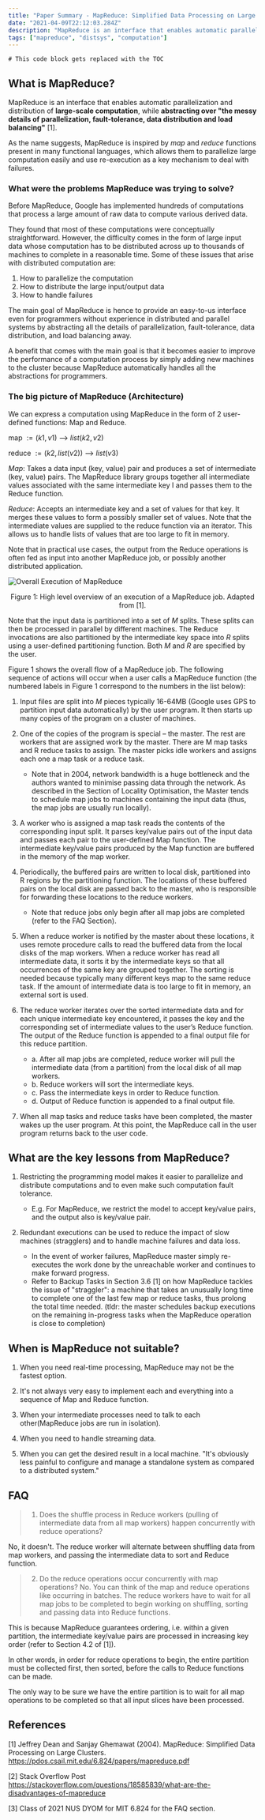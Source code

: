 ```yaml
---
title: "Paper Summary - MapReduce: Simplified Data Processing on Large Clusters (2004)"
date: "2021-04-09T22:12:03.284Z"
description: "MapReduce is an interface that enables automatic parallelization and distribution of large-scale computation, while abstracting over the messy details of parallelization, fault-tolerance, data distribution and load balancing..."
tags: ["mapreduce", "distsys", "computation"]
---
```


```toc
# This code block gets replaced with the TOC
```

## What is MapReduce? 

MapReduce is an interface that enables automatic parallelization and distribution of <strong>large-scale computation</strong>, while <strong>abstracting over "the messy details of parallelization, fault-tolerance, data distribution and load balancing"</strong> [1].

As the name suggests, MapReduce is inspired by <em>map</em> and <em>reduce</em> functions present in many functional languages, which allows them to parallelize large computation easily and use re-execution as a key mechanism to deal with failures.

<!-- > Users specify a map function that processes a
key/value pair to generate a set of intermediate key/value
pairs, and a reduce function that merges all intermediate
values associated with the same intermediate key -->

### What were the problems MapReduce was trying to solve? 

Before MapReduce, Google has implemented hundreds of computations that process a large amount of raw data to compute various derived data. 

They found that most of these computations were conceptually straightforward. However, the difficulty comes in the form of large input data whose computation has to be distributed across up to thousands of machines to complete in a reasonable time. Some of these issues that arise with distributed computation are:

1. How to parallelize the computation
2. How to distribute the large input/output data
3. How to handle failures

The main goal of MapReduce is hence to provide an easy-to-us interface even for programmers without experience in distributed and parallel systems by abstracting all the details of parallelization, fault-tolerance, data distribution, and load balancing away. 

A benefit that comes with the main goal is that it becomes easier to improve the performance of a computation process by simply adding new machines to the cluster because MapReduce automatically handles all the abstractions for programmers. 

### The big picture of MapReduce (Architecture)

We can express a computation using MapReduce in the form of 2 user-defined functions: Map and Reduce. 

map $:= (k1, v1)$ --> $list(k2, v2)$

reduce $:= (k2, list(v2))$ --> $list(v3)$

<em>Map</em>:  Takes a data input (key, value) pair and produces a set of intermediate (key, value) pairs. The MapReduce library groups together all intermediate values associated with the same intermediate key I and passes them to the Reduce function.

<em>Reduce</em>: Accepts an intermediate key and a set of values for that key. It merges these values to form a possibly smaller set of values. Note that the intermediate values are supplied to the reduce function via an iterator. This allows us to handle lists of values that are too large to fit in memory.


Note that in practical use cases, the output from the Reduce operations is often fed as input into another MapReduce job, or possibly another distributed application.  

![Overall Execution of MapReduce](./mapreduce-execution-overview.png)
<p style="text-align: center;">Figure 1: High level overview of an execution of a MapReduce job. Adapted from [1].</p>

Note that the input data is partitioned into a set of $M$ splits. These splits can then be processed in parallel by different machines. The Reduce invocations are also partitioned by the intermediate key space into $R$ splits using a user-defined partitioning function. Both $M$ and $R$ are specified by the user. 

Figure 1 shows the overall flow of a MapReduce job. The following sequence of actions will occur when a user calls a MapReduce function (the numbered labels in Figure 1 correspond to the numbers in the list below): 

1. Input files are split into $M$ pieces typically 16-64MB (Google uses GPS to partition input data automatically) by the user program. It then starts up many copies of the program on a cluster of machines.

2.  One of the copies of the program is special – the master. The rest are workers that are assigned work by the master. There are M map tasks and R reduce tasks to assign. The master picks idle workers and assigns each one a map task or a reduce task.
    - Note that in 2004, network bandwidth is a huge bottleneck and the authors wanted to minimise passing data through the network. As described in the Section of Locality Optimisation, the Master tends to schedule map jobs to machines containing the input data (thus, the map jobs are usually run locally). 

3. A worker who is assigned a map task reads the contents of the corresponding input split. It parses key/value pairs out of the input data and passes each pair to the user-defined Map function. The intermediate key/value pairs produced by the Map function are buffered in the memory of the map worker.


4.  Periodically, the buffered pairs are written to local disk, partitioned into R regions by the partitioning function. The locations of these buffered pairs on the local disk are passed back to the master, who is responsible for forwarding these locations to the reduce workers.
    - Note that reduce jobs only begin after all map jobs are completed (refer to the FAQ Section).

5. When a reduce worker is notified by the master about these locations, it uses remote procedure calls
to read the buffered data from the local disks of the
map workers. When a reduce worker has read all intermediate data, it sorts it by the intermediate keys
so that all occurrences of the same key are grouped
together. The sorting is needed because typically
many different keys map to the same reduce task. If
the amount of intermediate data is too large to fit in
memory, an external sort is used.

6.  The reduce worker iterates over the sorted intermediate data and for each unique intermediate key encountered, it passes the key and the corresponding set of intermediate values to the user’s Reduce function. The output of the Reduce function is appended to a final output file for this reduce partition.
    - a. After all map jobs are completed, reduce worker will pull the intermediate data (from a partition) from the local disk of all map workers.
    - b. Reduce workers will sort the intermediate keys. 
    - c. Pass the intermediate keys in order to Reduce function. 
    - d. Output of Reduce function is appended to a final output file. 

7. When all map tasks and reduce tasks have been completed, the master wakes up the user program. At this point, the MapReduce call in the user program returns back to the user code.

## What are the key lessons from MapReduce? 
1. Restricting the programming model makes it easier to parallelize and distribute computations and to even make such computation fault tolerance. 

    - E.g. For MapReduce, we restrict the model to accept key/value pairs, and the output also is key/value pair. 

2. Redundant executions can be used to reduce the impact of slow machines (stragglers) and to handle machine failures and data loss. 
    - In the event of worker failures, MapReduce master simply re-executes the work done by the unreachable worker and continues to make forward progress. 
    - Refer to Backup Tasks in Section 3.6 [1] on how MapReduce tackles the issue of "straggler": a machine that takes an unusually long time to complete one of the last few map or reduce tasks, thus prolong the total time needed. (tldr: the master schedules backup executions on the remaining in-progress tasks when the MapReduce operation is close to completion)
 

## When is MapReduce not suitable? 

1. When you need real-time processing, MapReduce may not be the fastest option. 

2. It's not always very easy to implement each and everything into a sequence of Map and Reduce function.

3. When your intermediate processes need to talk to each other(MapReduce jobs are run in isolation).

4. When you need to handle streaming data.

5. When you can get the desired result in a local machine. "It's obviously less painful to configure and manage a standalone system as compared to a distributed system." 

## FAQ
> 1. Does the shuffle process in Reduce workers (pulling of intermediate data from all map workers) happen concurrently with reduce operations?

No, it doesn't. The reduce worker will alternate between shuffling data from map workers, and passing the intermediate data to sort and Reduce function. 

> 2. Do the reduce operations occur concurrently with map operations?
No. You can think of the map and reduce operations like occurring in batches. The reduce workers have to wait for all map jobs to be completed to begin working on shuffling, sorting and passing data into Reduce functions. 

This is because MapReduce guarantees ordering, i.e. within a given partition, the intermediate key/value pairs are processed in increasing key order (refer to Section 4.2 of [1]).

In other words, in order for reduce operations to begin, the entire partition must be collected first, then sorted, before the calls to Reduce functions can be made.

The only way to be sure we have the entire partition is to wait for all map operations to be completed so that all input slices have been processed.



## References
[1] Jeffrey Dean and Sanjay Ghemawat (2004). MapReduce: Simplified Data Processing on Large Clusters. https://pdos.csail.mit.edu/6.824/papers/mapreduce.pdf 

[2] Stack Overflow Post https://stackoverflow.com/questions/18585839/what-are-the-disadvantages-of-mapreduce

[3] Class of 2021 NUS DYOM for MIT 6.824 for the FAQ section.